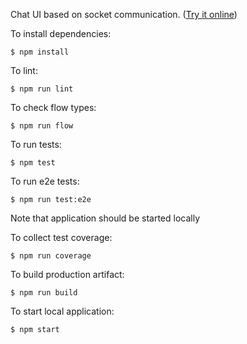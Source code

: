 Chat UI based on socket communication. ([Try it online](https://onatolich.github.io/chat-ui/))

To install dependencies:
```
$ npm install
```

To lint:
```
$ npm run lint
```

To check flow types:
```
$ npm run flow
```

To run tests:
```
$ npm test
```

To run e2e tests:
```
$ npm run test:e2e
```
Note that application should be started locally

To collect test coverage:
```
$ npm run coverage
```

To build production artifact:
```
$ npm run build
```

To start local application:
```
$ npm start
```
